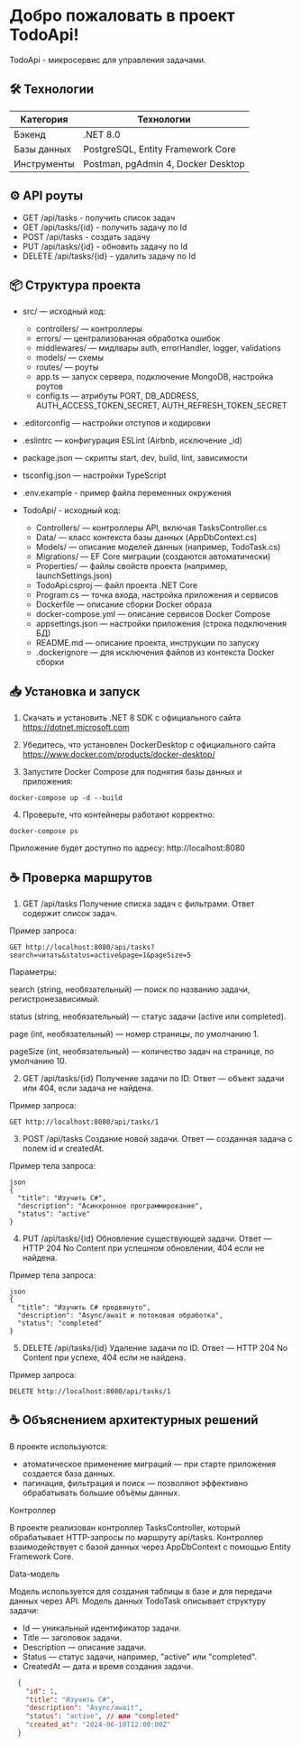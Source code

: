 # Добро пожаловать в проект TodoApi!

TodoApi - микросервис для управления задачами.

## 🛠️ Технологии

| Категория      | Технологии                           |
|----------------|--------------------------------------|
| Бэкенд         | .NET 8.0                             |
| Базы данных    | PostgreSQL, Entity Framework Core    |
| Инструменты    | Postman, pgAdmin 4, Docker Desktop   |


## ⚙️ API роуты

- GET /api/tasks - получить список задач
- GET /api/tasks/{id} - получить задачу по Id 
- POST /api/tasks - создать задачу
- PUT /api/tasks/{id} - обновить задачу по Id
- DELETE /api/tasks/{id} - удалить задачу по Id

## 📦 Структура проекта
- src/ — исходный код:  
  - controllers/ — контроллеры
  - errors/ — централизованная обработка ошибок
  - middlewares/ — мидлвары auth, errorHandler, logger, validations
  - models/ — схемы
  - routes/ — роуты
  - app.ts — запуск сервера, подключение MongoDB, настройка роутов
  - config.ts — атрибуты PORT, DB_ADDRESS, AUTH_ACCESS_TOKEN_SECRET, AUTH_REFRESH_TOKEN_SECRET
- .editorconfig — настройки отступов и кодировки
- .eslintrc — конфигурация ESLint (Airbnb, исключение _id)
- package.json — скрипты start, dev, build, lint, зависимости
- tsconfig.json — настройки TypeScript
- .env.example - пример файла переменных окружения

- TodoApi/ - исходный код:
  - Controllers/ — контроллеры API, включая TasksController.cs
  - Data/ — класс контекста базы данных (AppDbContext.cs)
  - Models/ — описание моделей данных (например, TodoTask.cs)
  - Migrations/ — EF Core миграции (создаются автоматически)
  - Properties/ — файлы свойств проекта (например, launchSettings.json)
  - TodoApi.csproj — файл проекта .NET Core
  - Program.cs — точка входа, настройка приложения и сервисов
  - Dockerfile — описание сборки Docker образа
  - docker-compose.yml — описание сервисов Docker Compose
  - appsettings.json — настройки приложения (строка подключения БД)
  - README.md — описание проекта, инструкции по запуску
  - .dockerignore — для исключения файлов из контекста Docker сборки

## 📥 Установка и запуск

1. Скачать и установить .NET 8 SDK с официального сайта https://dotnet.microsoft.com

2. Убедитесь, что установлен DockerDesktop с официального сайта https://www.docker.com/products/docker-desktop/

3. Запустите Docker Compose для поднятия базы данных и приложения:
```
docker-compose up -d --build
```

4. Проверьте, что контейнеры работают корректно:
```
docker-compose ps
```

Приложение будет доступно по адресу: http://localhost:8080

## ☕ Проверка маршрутов

1. GET /api/tasks
Получение списка задач с фильтрами. Ответ содержит список задач.

Пример запроса:
```
GET http://localhost:8080/api/tasks?search=читать&status=active&page=1&pageSize=5
```

Параметры:

search (string, необязательный) — поиск по названию задачи, регистронезависимый.

status (string, необязательный) — статус задачи (active или completed).

page (int, необязательный) — номер страницы, по умолчанию 1.

pageSize (int, необязательный) — количество задач на странице, по умолчанию 10.

2. GET /api/tasks/{id}
Получение задачи по ID. Ответ — объект задачи или 404, если задача не найдена.

Пример запроса:
```
GET http://localhost:8080/api/tasks/1
```

3. POST /api/tasks
Создание новой задачи. Ответ — созданная задача с полем id и createdAt.

Пример тела запроса:
```
json
{
  "title": "Изучить C#",
  "description": "Асинхронное программирование",
  "status": "active"
}
```

4. PUT /api/tasks/{id}
Обновление существующей задачи. Ответ — HTTP 204 No Content при успешном обновлении, 404 если не найдена.

Пример тела запроса:
```
json
{
  "title": "Изучить C# продвинуто",
  "description": "Async/await и потоковая обработка",
  "status": "completed"
}
```

5. DELETE /api/tasks/{id}
Удаление задачи по ID. Ответ — HTTP 204 No Content при успехе, 404 если не найдена.

Пример запроса:
```
DELETE http://localhost:8080/api/tasks/1
```
## ☕ Объяснением архитектурных решений

В проекте используются:
- атоматическое применение миграций — при старте приложения создается база данных.
- пагинация, фильтрация и поиск — позволяют эффективно обрабатывать большие объёмы данных.

Контроллер

В проекте реализован контроллер TasksController, который обрабатывает HTTP-запросы по маршруту api/tasks.
Контроллер взаимодействует с базой данных через AppDbContext с помощью Entity Framework Core.

Data-модель

Модель используется для создания таблицы в базе и для передачи данных через API.
Модель данных TodoTask описывает структуру задачи:
- Id — уникальный идентификатор задачи.
- Title — заголовок задачи.
- Description — описание задачи.
- Status — статус задачи, например, "active" или "completed".
- CreatedAt — дата и время создания задачи.

```json
  {
    "id": 1,
    "title": "Изучить C#",
    "description": "Async/await",
    "status": "active", // или "completed"
    "created_at": "2024-06-10T12:00:00Z"
  }
```